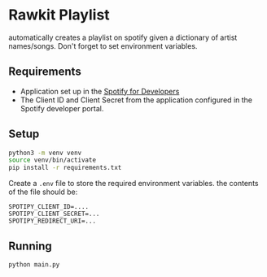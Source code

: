# Rawkit Playlist
automatically creates a playlist on spotify given a dictionary of artist names/songs. Don't forget to set environment variables.

## Requirements

- Application set up in the [Spotify for Developers](https://developer.spotify.com/)
- The Client ID and Client Secret from the application configured in the Spotify developer portal.

## Setup

```bash
python3 -m venv venv
source venv/bin/activate
pip install -r requirements.txt
```

Create a `.env` file to store the required environment variables. the contents of the file should be:

```
SPOTIPY_CLIENT_ID=....
SPOTIPY_CLIENT_SECRET=...
SPOTIPY_REDIRECT_URI=...
```


## Running
```bash
python main.py
```